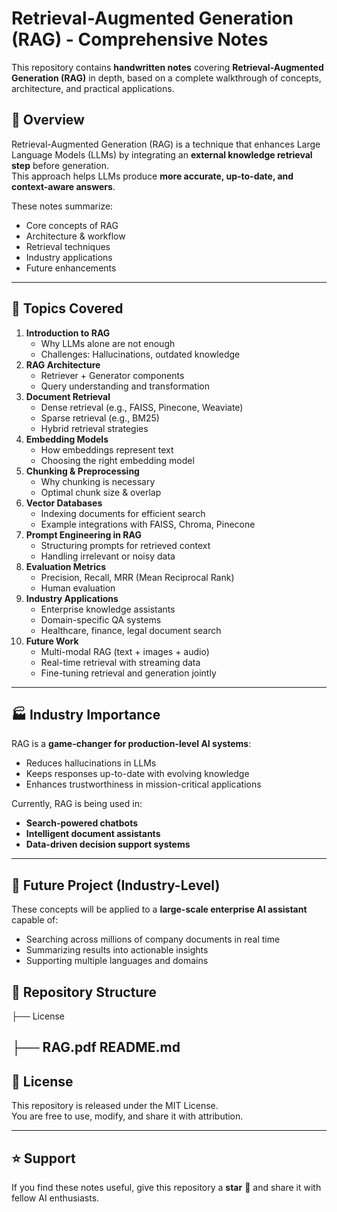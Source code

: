 # Retrieval-Augmented Generation (RAG) - Comprehensive Notes

This repository contains **handwritten notes** covering **Retrieval-Augmented Generation (RAG)** in depth, based on a complete walkthrough of concepts, architecture, and practical applications.

## 📌 Overview
Retrieval-Augmented Generation (RAG) is a technique that enhances Large Language Models (LLMs) by integrating an **external knowledge retrieval step** before generation.  
This approach helps LLMs produce **more accurate, up-to-date, and context-aware answers**.

These notes summarize:
- Core concepts of RAG
- Architecture & workflow
- Retrieval techniques
- Industry applications
- Future enhancements

---

## 📖 Topics Covered
1. **Introduction to RAG**
   - Why LLMs alone are not enough
   - Challenges: Hallucinations, outdated knowledge
2. **RAG Architecture**
   - Retriever + Generator components
   - Query understanding and transformation
3. **Document Retrieval**
   - Dense retrieval (e.g., FAISS, Pinecone, Weaviate)
   - Sparse retrieval (e.g., BM25)
   - Hybrid retrieval strategies
4. **Embedding Models**
   - How embeddings represent text
   - Choosing the right embedding model
5. **Chunking & Preprocessing**
   - Why chunking is necessary
   - Optimal chunk size & overlap
6. **Vector Databases**
   - Indexing documents for efficient search
   - Example integrations with FAISS, Chroma, Pinecone
7. **Prompt Engineering in RAG**
   - Structuring prompts for retrieved context
   - Handling irrelevant or noisy data
8. **Evaluation Metrics**
   - Precision, Recall, MRR (Mean Reciprocal Rank)
   - Human evaluation
9. **Industry Applications**
   - Enterprise knowledge assistants
   - Domain-specific QA systems
   - Healthcare, finance, legal document search
10. **Future Work**
    - Multi-modal RAG (text + images + audio)
    - Real-time retrieval with streaming data
    - Fine-tuning retrieval and generation jointly

---

## 🏭 Industry Importance
RAG is a **game-changer for production-level AI systems**:
- Reduces hallucinations in LLMs
- Keeps responses up-to-date with evolving knowledge
- Enhances trustworthiness in mission-critical applications

Currently, RAG is being used in:
- **Search-powered chatbots**
- **Intelligent document assistants**
- **Data-driven decision support systems**

---

## 🚀 Future Project (Industry-Level)
These concepts will be applied to a **large-scale enterprise AI assistant** capable of:
- Searching across millions of company documents in real time
- Summarizing results into actionable insights
- Supporting multiple languages and domains

## 📂 Repository Structure
├── License

├── RAG.pdf
README.md
---

## 📜 License
This repository is released under the MIT License.  
You are free to use, modify, and share it with attribution.

---

## ⭐ Support
If you find these notes useful, give this repository a **star** 🌟 and share it with fellow AI enthusiasts.
